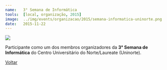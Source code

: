 ```yaml
---
name:  	3° Semana de Informática
tools: 	[local, organização, 2015]
image: 	../img/events/organizacao/2015/semana-informatica-uninorte.png
date: 	2015-11-22
---
```


![](../img/events/organizacao/2015/semana-informatica-uninorte.png)

Participante como um dos membros organizadores da **3° Semana de Informática** do Centro Universitário do Norte/Laureate (Uninorte). 

<p class="text-center">
	<a class="btn btn-outline-primary mt-1" href="{{ site.baseurl }}/events/">Voltar</a>
</p>


